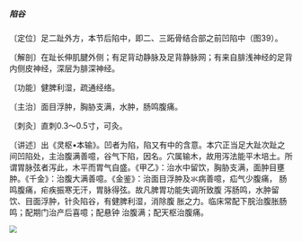 ##### 陷谷

〔定位〕足二趾外方，本节后陷中，即二、三跖骨结合部之前凹陷中（图39）。

〔解剖〕在趾长伸肌腱外侧；有足背动静脉及足背静脉网；有来自腓浅神经的足背内侧皮神经，深层为腓深神经。

〔功能〕健脾利湿，疏通经络。

〔主治〕面目浮肿，胸胁支满，水肿，肠鸣腹痛。

〔刺灸〕直刺0.3〜0.5寸，可灸。 

〔讲述〕出《灵枢•本输》。凹者为陷，陷又有中的含意。本穴正当足大趾次趾之间凹陷处，主治腹满善噫，谷气下陷，因名。穴属输木，故用泻法能平木培土。所谓胃脉弦者泻此，木平而胃气自盛。《甲乙》：治水中留饮，胸胁支满，面肿目壅肿。《千金》：治腹大满善噫。《金鉴》：治面目浮肿及氺病善噫，疝气少腹痛， 肠鸣腹痛，疟疾振寒无汗，胃脉得弦。故凡脾胃功能失调所致腹 泻肠鸣，水肿留饮、目面浮肿，针灸陷谷，有健脾利湿，消除腹 胀之力。临床常配下脘治腹胀肠鸣；配期门治产后喜噫；配悬钟 治腹满；配天枢治腹痛。 

<img src="img/图39.jpg" style="zoom:80%;" />
